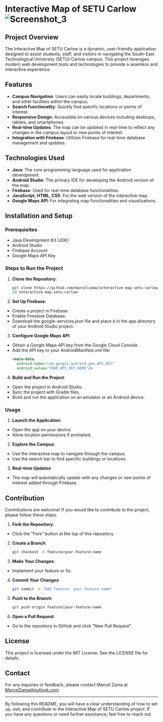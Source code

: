 # Interactive Map of SETU Carlow![Screenshot_3](https://github.com/MarcelZama/FinalYearProject/assets/92083030/0a596aaf-5028-488b-a428-3acbb63891da)


## Project Overview

The Interactive Map of SETU Carlow is a dynamic, user-friendly application designed to assist students, staff, and visitors in navigating the South-East Technological University (SETU) Carlow campus. This project leverages modern web development tools and technologies to provide a seamless and interactive experience.

## Features

- **Campus Navigation**: Users can easily locate buildings, departments, and other facilities within the campus.
- **Search Functionality**: Quickly find specific locations or points of interest.
- **Responsive Design**: Accessible on various devices including desktops, tablets, and smartphones.
- **Real-time Updates**: The map can be updated in real-time to reflect any changes in the campus layout or new points of interest.
- **Integration with Firebase**: Utilizes Firebase for real-time database management and updates.

## Technologies Used

- **Java**: The core programming language used for application development.
- **Android Studio**: The primary IDE for developing the Android version of the map.
- **Firebase**: Used for real-time database functionalities.
- **JavaScript, HTML, CSS**: For the web version of the interactive map.
- **Google Maps API**: For integrating map functionalities and visualizations.

## Installation and Setup

### Prerequisites

- Java Development Kit (JDK)
- Android Studio
- Firebase Account
- Google Maps API Key

### Steps to Run the Project

1. **Clone the Repository**:
   ```bash
   git clone https://github.com/marcelzama/interactive-map-setu-carlow.git
   cd interactive-map-setu-carlow

2. **Set Up Firebase**:
- Create a project in Firebase.
- Enable Firestore Database.
- Download the google-services.json file and place it in the app directory of your Android Studio project.

3. **Configure Google Maps API**:
- Obtain a Google Maps API key from the Google Cloud Console.
- Add the API key to your AndroidManifest.xml file:
  ```xml
  <meta-data
    android:name="com.google.android.geo.API_KEY"
    android:value="YOUR_API_KEY_HERE"/>

4. **Build and Run the Project**:
- Open the project in Android Studio.
- Sync the project with Gradle files.
- Build and run the application on an emulator or an Android device.

### Usage
1. **Launch the Application**:

- Open the app on your device.
- Allow location permissions if prompted.
  
2. **Explore the Campus**:

- Use the interactive map to navigate through the campus.
- Use the search bar to find specific buildings or locations.
  
3. **Real-time Updates**:

- The map will automatically update with any changes or new points of interest added through Firebase.

## Contribution

Contributions are welcome! If you would like to contribute to the project, please follow these steps:

1. **Fork the Repository**:

- Click the "Fork" button at the top of this repository.

2. **Create a Branch**:
   ```bash 
   git checkout -b feature/your-feature-name
3. **Make Your Changes**:
   
- Implement your feature or fix.
  
4. **Commit Your Changes**:
   ```bash
   git commit -m "Add feature: your feature name"

5. **Push to the Branch**:
   ```bash
   git push origin feature/your-feature-name

6. **Open a Pull Request**:

- Go to the repository in GitHub and click "New Pull Request".

## License
This project is licensed under the MIT License. See the LICENSE file for details.

## Contact
For any inquiries or feedback, please contact Marcel Zama at MarcelZama@outlook.com.

___________________________________________________________________________________________________

By following this README, you will have a clear understanding of how to set up, use, and contribute to the Interactive Map of SETU Carlow project. If you have any questions or need further assistance, feel free to reach out.
